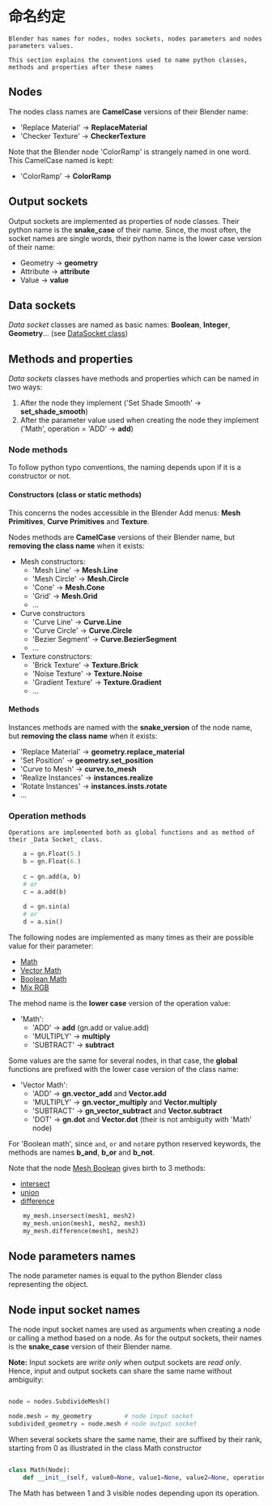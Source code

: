 # 命名约定

```{important}
Blender has names for nodes, nodes sockets, nodes parameters and nodes parameters values.

This section explains the conventions used to name python classes, methods and properties after these names
```

## Nodes

The nodes class names are **CamelCase** versions of their Blender name:
- 'Replace Material' -> **ReplaceMaterial**
- 'Checker Texture' -> **CheckerTexture**

Note that the Blender node 'ColorRamp' is strangely named in one word. This CamelCase named is kept:
- 'ColorRamp' -> **ColorRamp**

## Output sockets

Output sockets are implemented as properties of node classes.
Their python name is the **snake_case** of their name.
Since, the most often, the socket names are single words, their python name is the lower case version of their name:
- Geometry -> **geometry**
- Attribute -> **attribute**
- Value -> **value**

## Data sockets

_Data socket_ classes are named as basic names: **Boolean**, **Integer**, **Geometry**... (see [DataSocket class](api/DataSocket.md))

## Methods and properties

_Data sockets_ classes have methods and properties which can be named in two ways:
1. After the node they implement ('Set Shade Smooth' -> **set_shade_smooth**)
2. After the parameter value used when creating the node they implement ('Math', operation = 'ADD' -> **add**)

### Node methods

To follow python typo conventions, the naming depends upon if it is a constructor or not.

#### Constructors (class or static methods)

This concerns the nodes accessible in the Blender Add menus: **Mesh Primitives**, **Curve Primitives** and **Texture**.

Nodes methods are **CamelCase** versions of their Blender name, but **removing the class name** when it exists:

- Mesh constructors:
  - 'Mesh Line' -> **Mesh.Line**
  - 'Mesh Circle' -> **Mesh.Circle**
  - 'Cone' -> **Mesh.Cone**
  - 'Grid' -> **Mesh.Grid**
  - ...
- Curve constructors
  - 'Curve Line' -> **Curve.Line**
  - 'Curve Circle' -> **Curve.Circle**
  - 'Bezier Segment' -> **Curve.BezierSegment**
  - ...
- Texture constructors:
  - 'Brick Texture' -> **Texture.Brick**
  - 'Noise Texture' -> **Texture.Noise**
  - 'Gradient Texture' -> **Texture.Gradient**
  - ...

#### Methods

Instances methods are named with the **snake_version** of the node name, but **removing the class name** when it exists:

- 'Replace Material' -> **geometry.replace_material**
- 'Set Position' -> **geometry.set_position**
- 'Curve to Mesh' -> **curve.to_mesh**
- 'Realize Instances' -> **instances.realize**
- 'Rotate Instances' -> **instances.insts.rotate**
- ...

### Operation methods

```{note}
Operations are implemented both as global functions and as method of their _Data Socket_ class.
```

```python
    a = gn.Float(5.)
    b = gn.Float(6.)
    
    c = gn.add(a, b)
    # or
    c = a.add(b)
    
    d = gn.sin(a)
    # or
    d = a.sin()
```

The following nodes are implemented as many times as their are possible value for their parameter:
  - [Math](nodes/Math.md)
  - [Vector Math](nodes/VectorMath.md)
  - [Boolean Math](nodes/BooleanMath.md)
  - [Mix RGB](nodes/Mix.md)

The mehod name is the **lower case** version of the operation value:
- 'Math':
  - 'ADD' -> **add** (gn.add or value.add)
  - 'MULTIPLY' -> **multiply**
  - 'SUBTRACT' -> **subtract**

Some values are the same for several nodes, in that case, the **global** functions are prefixed with the lower case version of the class name:

- 'Vector Math':
  - 'ADD' -> **gn.vector_add** and **Vector.add**
  - 'MULTIPLY' -> **gn.vector_multiply** and **Vector.multiply**
  - 'SUBTRACT' -> **gn_vector_subtract** and **Vector.subtract**
  - 'DOT' -> **gn.dot** and **Vector.dot** (their is not ambiguity with 'Math' node)
  
For 'Boolean math', since `and`, `or` and `not`are python reserved keywords, the methods are names **b_and**, **b_or** and **b_not**.

Note that the node [Mesh Boolean](nodes/MeshBoolean.md) gives birth to 3 methods:
- [intersect](sockets/Mesh.md#intersect)
- [union](sockets/Mesh.md#union)
- [difference](sockets/Mesh.md#difference)

```python
    my_mesh.insersect(mesh1, mesh2)
    my_mesh.union(mesh1, mesh2, mesh3)
    my_mesh.difference(mesh1, mesh2)
```
## Node parameters names

The node parameter names is equal to the python Blender class representing the object.

## Node input socket names

The node input socket names are used as arguments when creating a node or calling a method based on a node.
As for the output sockets, their names is the **snake_case** version of their Blender name.

**Note:** Input sockets are _write only_ when output sockets are _read only_.
Hence, input and output sockets can share the same name without ambiguity:

``` python

node = nodes.SubdivideMesh()

node.mesh = my_geometry         # node input socket
subdivided_geometry = node.mesh # node output socket

```

When several sockets share the same name, their are suffixed by their rank, starting from 0 as illustrated in the class Math constructor

```python

class Math(Node):
    def __init__(self, value0=None, value1=None, value2=None, operation='ADD', label=None):

```

The Math has between 1 and 3 visible nodes depending upon its operation.











